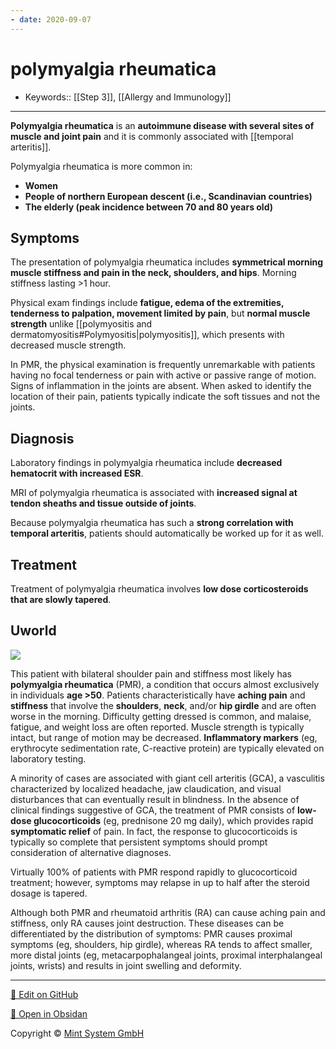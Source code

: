 ```yaml
---
- date: 2020-09-07
---
```


# polymyalgia rheumatica

- Keywords:: [[Step 3]], [[Allergy and Immunology]]
---

**Polymyalgia rheumatica** is an **autoimmune disease with several sites of muscle and joint pain** and it is commonly associated with [[temporal arteritis]].

Polymyalgia rheumatica is more common in:

- **Women**
- **People of northern European descent (i.e., Scandinavian countries)**
- **The elderly (peak incidence between 70 and 80 years old)**

## Symptoms

The presentation of polymyalgia rheumatica includes **symmetrical morning muscle stiffness and pain in the neck, shoulders, and hips**. Morning stiffness lasting >1 hour.

Physical exam findings include **fatigue, edema of the extremities, tenderness to palpation, movement limited by pain**, but **normal muscle strength** unlike [[polymyositis and dermatomyositis#Polymyositis|polymyositis]], which presents with decreased muscle strength.

In PMR, the physical examination is frequently unremarkable with patients having no focal tenderness or pain with active or passive range of motion.  Signs of inflammation in the joints are absent.  When asked to identify the location of their pain, patients typically indicate the soft tissues and not the joints.

## Diagnosis

Laboratory findings in polymyalgia rheumatica include **decreased hematocrit with increased ESR**.

MRI of polymyalgia rheumatica is associated with **increased signal at tendon sheaths and tissue outside of joints**.

Because polymyalgia rheumatica has such a **strong correlation with temporal arteritis**, patients should automatically be worked up for it as well.

## Treatment

Treatment of polymyalgia rheumatica involves **low dose corticosteroids that are slowly tapered**.

## Uworld

<!-- PMR is, age, sx, dx, rx, vs RA -->

![](https://photos.thisispiggy.com/file/wikiFiles/L6820.jpg)

This patient with bilateral shoulder pain and stiffness most likely has **polymyalgia rheumatica** (PMR), a condition that occurs almost exclusively in individuals **age >50**. Patients characteristically have **aching pain** and **stiffness** that involve the **shoulders**, **neck**, and/or **hip girdle** and are often worse in the morning. Difficulty getting dressed is  common, and malaise, fatigue, and weight loss are often reported.  Muscle strength is typically intact, but range of motion may be  decreased. **Inflammatory markers** (eg, erythrocyte sedimentation rate, C-reactive protein) are typically elevated on laboratory testing.

A minority of cases are associated with giant cell arteritis (GCA), a  vasculitis characterized by localized headache, jaw claudication, and  visual disturbances that can eventually result in blindness. In the  absence of clinical findings suggestive of GCA, the treatment of PMR  consists of **low-dose glucocorticoids** (eg, prednisone 20 mg daily), which provides rapid **symptomatic relief** of pain. In fact, the response to glucocorticoids is typically so  complete that persistent symptoms should prompt consideration of  alternative diagnoses.

Virtually 100% of patients with PMR respond rapidly to glucocorticoid  treatment; however, symptoms may relapse in up to half after the steroid dosage is tapered.

Although both PMR and rheumatoid arthritis (RA) can cause aching pain and stiffness, only RA causes joint destruction. These diseases can be differentiated by the distribution of symptoms: PMR causes proximal symptoms (eg, shoulders, hip girdle), whereas RA tends to affect  smaller, more distal joints (eg, metacarpophalangeal joints, proximal  interphalangeal joints, wrists) and results in joint swelling and  deformity.


<hr>

[📝 Edit on GitHub](https://github.com/Mint-System/Knowledge/blob/master/polymyalgia%20rheumatica.md)

[📂 Open in Obsidan](obsidian://open?vault=Knowledge%20Mint%20System&file=polymyalgia%20rheumatica.md ':target=_self')

<footer>Copyright © <a href="https://www.mint-system.ch/">Mint System GmbH</a></footer>